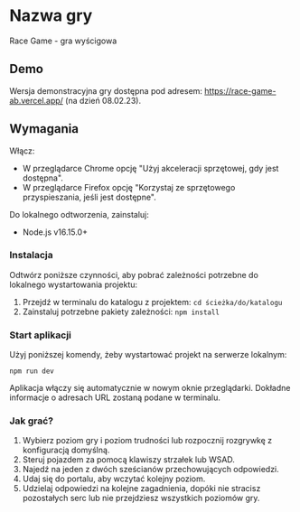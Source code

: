 # Nazwa gry

Race Game - gra wyścigowa

## Demo

Wersja demonstracyjna gry dostępna pod adresem: https://race-game-ab.vercel.app/ (na dzień 08.02.23).

## Wymagania

Włącz:

- W przeglądarce Chrome opcję "Użyj akceleracji sprzętowej, gdy jest dostępna".
- W przeglądarce Firefox opcję "Korzystaj ze sprzętowego przyspieszania, jeśli jest dostępne".

Do lokalnego odtworzenia, zainstaluj:

- Node.js v16.15.0+

### Instalacja

Odtwórz poniższe czynności, aby pobrać zależności potrzebne do lokalnego wystartowania projektu:

1. Przejdź w terminalu do katalogu z projektem: `cd ścieżka/do/katalogu`
2. Zainstaluj potrzebne pakiety zależności: `npm install`

### Start aplikacji

Użyj poniższej komendy, żeby wystartować projekt na serwerze lokalnym:

`npm run dev`

Aplikacja włączy się automatycznie w nowym oknie przeglądarki. Dokładne informacje o adresach URL zostaną podane w terminalu.

### Jak grać?

1. Wybierz poziom gry i poziom trudności lub rozpocznij rozgrywkę z konfiguracją domyślną.
2. Steruj pojazdem za pomocą klawiszy strzałek lub WSAD.
3. Najedź na jeden z dwóch sześcianów przechowujących odpowiedzi.
4. Udaj się do portalu, aby wczytać kolejny poziom.
5. Udzielaj odpowiedzi na kolejne zagadnienia, dopóki nie stracisz pozostałych serc lub nie przejdziesz wszystkich poziomów gry.
